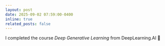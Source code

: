 ```yaml
---
layout: post
date: 2025-09-02 07:59:00-0400
inline: true
related_posts: false
---
```


I completed the course *Deep Generative Learning* from DeepLearning.AI 📖
